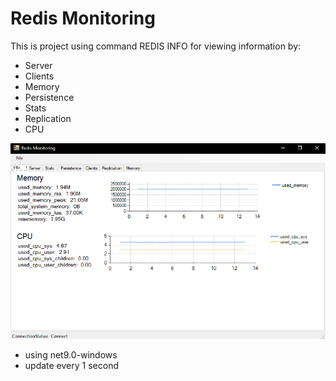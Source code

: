 # Redis Monitoring

This is project using command REDIS INFO for viewing information by:
- Server
- Clients
- Memory
- Persistence
- Stats
- Replication
- CPU

![](/docs/FromMain.png)

- using net9.0-windows
- update every 1 second
